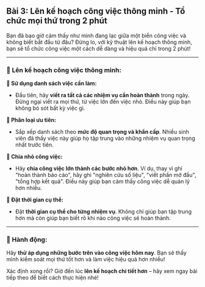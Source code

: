 ## Bài 3: Lên kế hoạch công việc thông minh - Tổ chức mọi thứ trong 2 phút

Bạn đã bao giờ cảm thấy như mình đang lạc giữa một biển công việc và không biết bắt đầu từ đâu? Đừng lo, với kỹ thuật lên kế hoạch thông minh, bạn sẽ tổ chức công việc một cách dễ dàng và hiệu quả chỉ trong 2 phút!

---

### 📌 Lên kế hoạch công việc thông minh:

**🔹 Sử dụng danh sách việc cần làm:**
- Đầu tiên, hãy **viết ra tất cả các nhiệm vụ cần hoàn thành** trong ngày. Đừng ngại viết ra mọi thứ, từ việc lớn đến việc nhỏ. Điều này giúp bạn không bỏ sót bất kỳ việc gì.

**🔹 Phân loại ưu tiên:**
- Sắp xếp danh sách theo **mức độ quan trọng và khẩn cấp**. Nhiều sinh viên đã thấy việc này giúp họ tập trung vào những nhiệm vụ quan trọng nhất trước tiên.

**🔹 Chia nhỏ công việc:**
- Hãy **chia công việc lớn thành các bước nhỏ hơn**. Ví dụ, thay vì ghi "hoàn thành báo cáo", hãy ghi "nghiên cứu số liệu", "viết phần mở đầu", "tổng hợp kết quả". Điều này giúp bạn cảm thấy công việc dễ quản lý hơn nhiều.

**🔹 Đặt thời gian cụ thể:**
- Đặt **thời gian cụ thể cho từng nhiệm vụ**. Không chỉ giúp bạn tập trung hơn mà còn giúp bạn biết rõ khi nào công việc sẽ hoàn thành.

---

### 🚀 Hành động:

Hãy **thử áp dụng những bước trên vào công việc hôm nay**. Bạn sẽ thấy mình kiểm soát mọi thứ tốt hơn và làm việc hiệu quả hơn nhiều!

Xác định xong rồi? Giờ đến lúc **lên kế hoạch chi tiết hơn** – hãy xem ngay bài tiếp theo để biết cách thực hiện nhé!